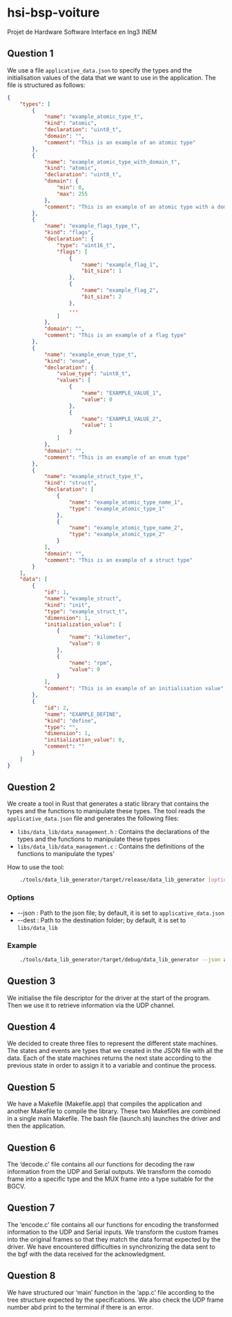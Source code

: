 # hsi-bsp-voiture
Projet de Hardware Software Interface en Ing3 INEM

## Question 1 

We use a file `applicative_data.json` to specify the types and the initialisation values of the data that we want to use in the application. The file is structured as follows:

```json
{
    "types": [
        {
            "name": "example_atomic_type_t",
            "kind": "atomic",
            "declaration": "uint8_t",
            "domain": "",
            "comment": "This is an example of an atomic type"
        },
        {
            "name": "example_atomic_type_with_domain_t",
            "kind": "atomic",
            "declaration": "uint8_t",
            "domain": {
                "min": 0,
                "max": 255
            },
            "comment": "This is an example of an atomic type with a domain"
        },
        {
            "name": "example_flags_type_t",
            "kind": "flags",
            "declaration": {
                "type": "uint16_t",
                "flags": [
                    {
                        "name": "example_flag_1",
                        "bit_size": 1
                    },
                    {
                        "name": "example_flag_2",
                        "bit_size": 2
                    },
                    ...
                ]
            },
            "domain": "",
            "comment": "This is an example of a flag type"
        },
        {
            "name": "example_enum_type_t",
            "kind": "enum",
            "declaration": {
                "value_type": "uint8_t",
                "values": [
                    {
                        "name": "EXAMPLE_VALUE_1",
                        "value": 0
                    },
                    {
                        "name": "EXAMPLE_VALUE_2",
                        "value": 1
                    }
                ]
            },
            "domain": "",
            "comment": "This is an example of an enum type"
        },
        {
            "name": "example_struct_type_t",
            "kind": "struct",
            "declaration": [
                {
                    "name": "example_atomic_type_name_1",
                    "type": "example_atomic_type_1"
                },
                {
                    "name": "example_atomic_type_name_2",
                    "type": "example_atomic_type_2"
                }
            ],
            "domain": "",
            "comment": "This is an example of a struct type"
        }
    ],
    "data": [
        {
            "id": 1,
            "name": "example_struct",
            "kind": "init",
            "type": "example_struct_t",
            "dimension": 1,
            "initialization_value": [
                {
                    "name": "kilometer",
                    "value": 0
                },
                {
                    "name": "rpm",
                    "value": 0
                }
            ],
            "comment": "This is an example of an initialisation value"
        },
        {
            "id": 2,
            "name": "EXAMPLE_DEFINE",
            "kind": "define",
            "type": "",
            "dimension": 1,
            "initialization_value": 0,
            "comment": ""
        }
    ]
}
```

## Question 2

We create a tool in Rust that generates a static library that contains the types and the functions to manipulate these types. The tool reads the `applicative_data.json` file and generates the following files:

* `libs/data_lib/data_management.h` : Contains the declarations of the types and the functions to manipulate these types
* `libs/data_lib/data_management.c` : Contains the definitions of the functions to manipulate the types'

How to use the tool:

```bash
    ./tools/data_lib_generator/target/release/data_lib_generator [options]
```

### Options

* --json : Path to the json file; by default, it is set to `applicative_data.json`
* --dest : Path to the destination folder; by default, it is set to `libs/data_lib`


### Example

```bash
    ./tools/data_lib_generator/target/debug/data_lib_generator --json applicative_data.json --dest libs/data_lib
```

## Question 3
We initialise the file descriptor for the driver at the start of the program.
Then we use it to retrieve information via the UDP channel.

## Question 4
We decided to create three files to represent the different state machines.
The states and events are types that we created in the JSON file with all the data.
Each of the state machines returns the next state according to the previous state in order to assign it to a variable and continue the process.

## Question 5
We have a Makefile (Makefile.app) that compiles the application and another Makefile to compile the library.
These two Makefiles are combined in a single main Makefile.
The bash file (launch.sh) launches the driver and then the application.

## Question 6
The ‘decode.c’ file contains all our functions for decoding the raw information from the UDP and Serial outputs.
We transform the comodo frame into a specific type and the MUX frame into a type suitable for the BGCV.

## Question 7
The ‘encode.c’ file contains all our functions for encoding the transformed information to the UDP and Serial inputs.
We transform the custom frames into the original frames so that they match the data format expected by the driver.
We have encountered difficulties in synchronizing the data sent to the bgf with the data received for the acknowledgment.

## Question 8
We have structured our ‘main’ function in the ‘app.c’ file according to the tree structure expected by the specifications.
We also check the UDP frame number abd print to the terminal if there is an error.
